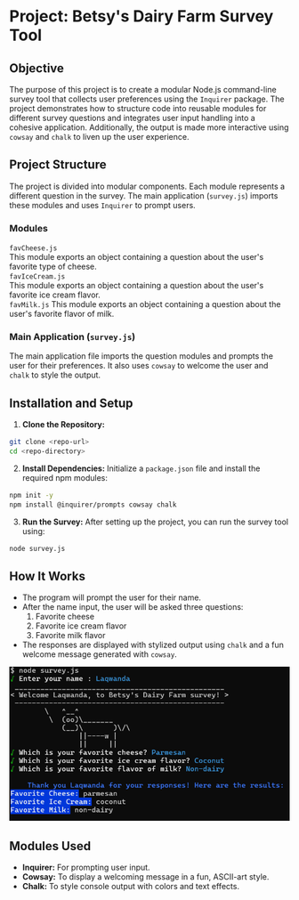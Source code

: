 # Project: Betsy's Dairy Farm Survey Tool

## Objective

The purpose of this project is to create a modular Node.js command-line survey tool that collects user preferences using the `Inquirer` package. The project demonstrates how to structure code into reusable modules for different survey questions and integrates user input handling into a cohesive application. Additionally, the output is made more interactive using `cowsay` and `chalk` to liven up the user experience.

## Project Structure

The project is divided into modular components. Each module represents a different question in the survey. The main application (`survey.js`) imports these modules and uses `Inquirer` to prompt users.

### Modules

`favCheese.js`  
This module exports an object containing a question about the user's favorite type of cheese.  
`favIceCream.js`  
This module exports an object containing a question about the user's favorite ice cream flavor.  
`favMilk.js`
This module exports an object containing a question about the user's favorite flavor of milk.

### Main Application (`survey.js`)

The main application file imports the question modules and prompts the user for their preferences. It also uses `cowsay` to welcome the user and `chalk` to style the output.

## Installation and Setup

1. **Clone the Repository:**

```bash
git clone <repo-url>
cd <repo-directory>
```

2. **Install Dependencies:** Initialize a `package.json` file and install the required npm modules:

```bash
npm init -y
npm install @inquirer/prompts cowsay chalk
```

3. **Run the Survey:** After setting up the project, you can run the survey tool using:

```bash
node survey.js
```

## How It Works

- The program will prompt the user for their name.
- After the name input, the user will be asked three questions:
  1. Favorite cheese
  2. Favorite ice cream flavor
  3. Favorite milk flavor
- The responses are displayed with stylized output using `chalk` and a fun welcome message generated with `cowsay`.

![alt text](<Screenshot 2024-10-04 102111.png>)

## Modules Used

- **Inquirer:** For prompting user input.
- **Cowsay:** To display a welcoming message in a fun, ASCII-art style.
- **Chalk:** To style console output with colors and text effects.
